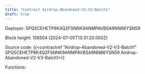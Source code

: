 ```yaml
---
title: "Contract Airdrop-Abandoned-V2-V3-Batch1"
draft: true
---
```

Deployer: SPQ5CEHETP8K4Q2FSNNK9ANMPAVBSA9NN86YSN59


 



Block height: 156504 (2024-07-05T13:31:20.000Z)

Source code: {{<contractref "Airdrop-Abandoned-V2-V3-Batch1" SPQ5CEHETP8K4Q2FSNNK9ANMPAVBSA9NN86YSN59 Airdrop-Abandoned-V2-V3-Batch1>}}

Functions:


